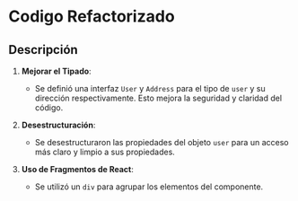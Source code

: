 # Codigo Refactorizado

## Descripción

1. **Mejorar el Tipado**:
    - Se definió una interfaz `User` y `Address` para el tipo de `user` y su dirección respectivamente. Esto mejora la seguridad y claridad del código.
  
2. **Desestructuración**:
    - Se desestructuraron las propiedades del objeto `user` para un acceso más claro y limpio a sus propiedades.

3. **Uso de Fragmentos de React**:
    - Se utilizó un `div` para agrupar los elementos del componente.
